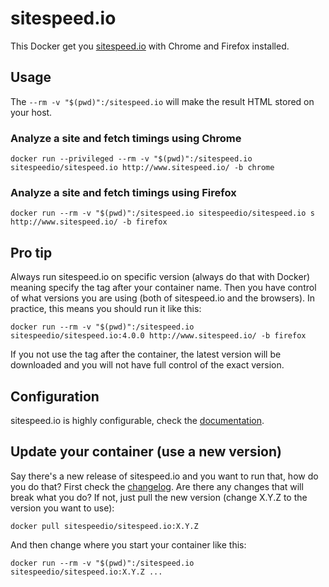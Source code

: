 # sitespeed.io

This Docker get you [sitespeed.io](http://www.sitespeed.io) with Chrome and Firefox installed.

## Usage

The ```--rm -v "$(pwd)":/sitespeed.io``` will make the result HTML stored on your host.

### Analyze a site and fetch timings using Chrome
```
docker run --privileged --rm -v "$(pwd)":/sitespeed.io sitespeedio/sitespeed.io http://www.sitespeed.io/ -b chrome
```

### Analyze a site and fetch timings using Firefox
```
docker run --rm -v "$(pwd)":/sitespeed.io sitespeedio/sitespeed.io s http://www.sitespeed.io/ -b firefox
```

## Pro tip
Always run sitespeed.io on specific version (always do that with Docker) meaning specify the tag after your container name. Then you have control of what versions you are using (both of sitespeed.io and the browsers). In practice, this means you should run it like this:
```
docker run --rm -v "$(pwd)":/sitespeed.io sitespeedio/sitespeed.io:4.0.0 http://www.sitespeed.io/ -b firefox
```
If you not use the tag after the container, the latest version will be downloaded and you will not have full control of the exact version.


## Configuration
sitespeed.io is highly configurable, check the [documentation](http://www.sitespeed.io/documentation/sitespeed.io/).

## Update your container (use a new version)
Say there's a new release of sitespeed.io and you want to run that, how do you do that? First check the [changelog](https://github.com/sitespeedio/sitespeed.io/blob/master/CHANGELOG.md). Are there any changes that will break what you do? If not, just pull the new version (change X.Y.Z to the version you want to use):

```
docker pull sitespeedio/sitespeed.io:X.Y.Z
```

And then change where you start your container like this:

```
docker run --rm -v "$(pwd)":/sitespeed.io sitespeedio/sitespeed.io:X.Y.Z ...
```
